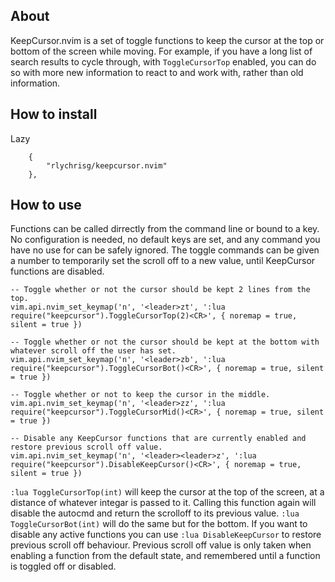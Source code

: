 ## About
KeepCursor.nvim is a set of toggle functions to keep the cursor at the top or bottom of the screen while moving. For example, if you have a long list of search results to cycle through, with `ToggleCursorTop` enabled, you can do so with more new information to react to and work with, rather than old information.

## How to install
Lazy
```
    {
        "rlychrisg/keepcursor.nvim"
    },
```

## How to use
Functions can be called dirrectly from the command line or bound to a key. No configuration is needed, no default keys are set, and any command you have no use for can be safely ignored. The toggle commands can be given a number to temporarily set the scroll off to a new value, until KeepCursor functions are disabled.

```
-- Toggle whether or not the cursor should be kept 2 lines from the top.
vim.api.nvim_set_keymap('n', '<leader>zt', ':lua require("keepcursor").ToggleCursorTop(2)<CR>', { noremap = true, silent = true })

-- Toggle whether or not the cursor should be kept at the bottom with whatever scroll off the user has set.
vim.api.nvim_set_keymap('n', '<leader>zb', ':lua require("keepcursor").ToggleCursorBot()<CR>', { noremap = true, silent = true })

-- Toggle whether or not to keep the cursor in the middle.
vim.api.nvim_set_keymap('n', '<leader>zz', ':lua require("keepcursor").ToggleCursorMid()<CR>', { noremap = true, silent = true })

-- Disable any KeepCursor functions that are currently enabled and restore previous scroll off value.
vim.api.nvim_set_keymap('n', '<leader><leader>z', ':lua require("keepcursor").DisableKeepCursor()<CR>', { noremap = true, silent = true })
```

`:lua ToggleCursorTop(int)` will keep the cursor at the top of the screen, at a distance of whatever integar is passed to it. Calling this function again will disable the autocmd and return the scrolloff to its previous value. `:lua ToggleCursorBot(int)` will do the same but for the bottom. If you want to disable any active functions you can use `:lua DisableKeepCursor` to restore previous scroll off behaviour. Previous scroll off value is only taken when enabling a function from the default state, and remembered until a function is toggled off or disabled.




